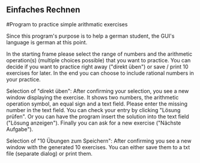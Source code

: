 ## Einfaches Rechnen
#Program to practice simple arithmatic exercises 

Since this program's purpose is to help a german student, the GUI's language is german at this point.

In the starting frame please select the range of numbers and the arithmetic operation(s) (multiple choices possible) that you want to practice. 
You can decide if you want to practice right away ("direkt üben") or save / print 10 exercises for later.
In the end you can choose to include rational numbers in your practice.

Selection of "direkt üben":
After confirming your selection, you see a new window displaying the exercise. It shows two numbers, the arithmetic operation symbol, an equal sign and a text field. Please enter the missing number in the text field. You can check your entry by clicking "Lösung prüfen". Or you can have the program insert the solution into the text field ("Lösung anzeigen"). Finally you can ask for a new exercise ("Nächste Aufgabe").

Selection of "10 Übungen zum Speichern":
After confirming you see a new window with the generated 10 exercises. You can either save them to a txt file (separate dialog) or print them. 


